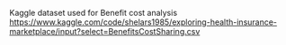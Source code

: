 Kaggle dataset used for Benefit cost analysis 
https://www.kaggle.com/code/shelars1985/exploring-health-insurance-marketplace/input?select=BenefitsCostSharing.csv
